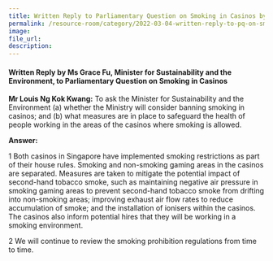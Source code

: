 ```yaml
---  
title: Written Reply to Parliamentary Question on Smoking in Casinos by  Ms Grace Fu, Minister for Sustainability and the Environment  
permalink: /resource-room/category/2022-03-04-written-reply-to-pq-on-smoking-in-casinos
image:  
file_url:  
description:  
---  
```


#### Written Reply by Ms Grace Fu, Minister for Sustainability and the Environment, to Parliamentary Question on Smoking in Casinos

**Mr Louis Ng Kok Kwang:** To ask the Minister for Sustainability and the Environment (a) whether the Ministry will consider banning smoking in casinos; and (b) what measures are in place to safeguard the health of people working in the areas of the casinos where smoking is allowed.

**Answer:**

1 Both casinos in Singapore have implemented smoking restrictions as part of their house rules. Smoking and non-smoking gaming areas in the casinos are separated. Measures are taken to mitigate the potential impact of second-hand tobacco smoke, such as maintaining negative air pressure in smoking gaming areas to prevent second-hand tobacco smoke from drifting into non-smoking areas; improving exhaust air flow rates to reduce accumulation of smoke; and the installation of ionisers within the casinos. The casinos also inform potential hires that they will be working in a smoking environment.

2 We will continue to review the smoking prohibition regulations from time to time.
